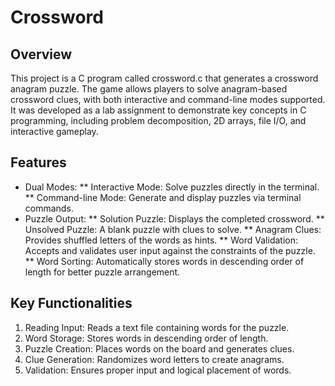 # Crossword

## Overview
This project is a C program called crossword.c that generates a crossword anagram puzzle. The game allows players to solve anagram-based crossword clues, with both interactive and command-line modes supported. It was developed as a lab assignment to demonstrate key concepts in C programming, including problem decomposition, 2D arrays, file I/O, and interactive gameplay.

## Features
* Dual Modes:
** Interactive Mode: Solve puzzles directly in the terminal.
** Command-line Mode: Generate and display puzzles via terminal commands.
* Puzzle Output:
** Solution Puzzle: Displays the completed crossword.
** Unsolved Puzzle: A blank puzzle with clues to solve.
** Anagram Clues: Provides shuffled letters of the words as hints.
** Word Validation: Accepts and validates user input against the constraints of the puzzle.
** Word Sorting: Automatically stores words in descending order of length for better puzzle arrangement.

## Key Functionalities
1. Reading Input: Reads a text file containing words for the puzzle.
2. Word Storage: Stores words in descending order of length.
3. Puzzle Creation: Places words on the board and generates clues.
4. Clue Generation: Randomizes word letters to create anagrams.
5. Validation: Ensures proper input and logical placement of words.
